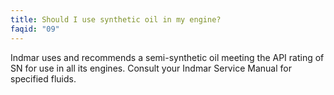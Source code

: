 ```yaml
---
title: Should I use synthetic oil in my engine?
faqid: "09"
---
```

Indmar uses and recommends a semi-synthetic oil meeting the API rating of SN for use in all its engines.  Consult your Indmar Service Manual for specified fluids.
